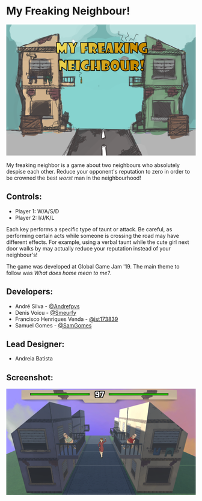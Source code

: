 # My Freaking Neighbour!

![game logo](ReadmeImages/logo.png)

My freaking neighbor is a game about two neighbours who absolutely despise each other. Reduce your opponent's reputation to zero in order to be crowned the best *worst* man in the neighbourhood! 

## Controls:

 - Player 1: W/A/S/D 
 - Player 2: I/J/K/L

Each key performs a specific type of taunt or attack. Be careful, as performing certain acts while someone is crossing the road may have different effects. For example, using a verbal taunt while the cute girl next door walks by may actually reduce your reputation instead of your neighbour's!

The game was developed at Global Game Jam '19. The main theme to follow was *What does home mean to me?*.



## Developers:
- André Silva - [@Andrefpvs](https://github.com/Andrefpvs)
- Denis Voicu - [@Smeurfy](https://github.com/Smeurfy)
- Francisco Henriques Venda - [@ist173839](https://github.com/ist173839)
- Samuel Gomes - [@SamGomes](https://github.com/SamGomes)


## Lead Designer:
- Andreia Batista


## Screenshot:
![screenshot](ReadmeImages/screenshot.png)
